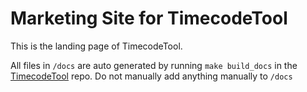 # Marketing Site for TimecodeTool

This is the landing page of TimecodeTool. 

All files in `/docs` are auto generated by running `make build_docs` in the [TimecodeTool](https://github.com/marcrleonard/timecodetool) repo. Do not manually add anything manually to `/docs`